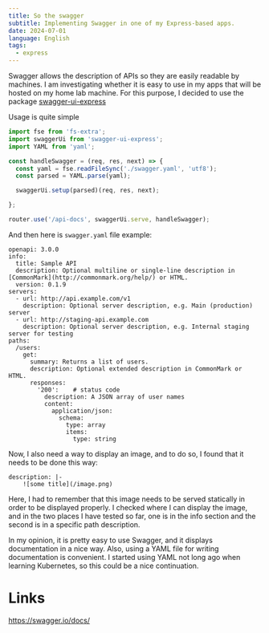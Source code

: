 ```yaml
---
title: So the swagger
subtitle: Implementing Swagger in one of my Express-based apps.
date: 2024-07-01
language: English
tags:
  - express
---
```


Swagger allows the description of APIs so they are easily readable by machines. I am investigating whether it is easy to use in my apps that will be hosted on my home lab machine. For this purpose, I decided to use the package  [swagger-ui-express](https://www.npmjs.com/package/swagger-ui-express)

Usage is quite simple

```javascript
import fse from 'fs-extra';
import swaggerUi from 'swagger-ui-express';
import YAML from 'yaml';

const handleSwagger = (req, res, next) => {
  const yaml = fse.readFileSync('./swagger.yaml', 'utf8');
  const parsed = YAML.parse(yaml);

  swaggerUi.setup(parsed)(req, res, next);

};

router.use('/api-docs', swaggerUi.serve, handleSwagger);

```

And then here is `swagger.yaml` file example: 

```
openapi: 3.0.0
info:
  title: Sample API
  description: Optional multiline or single-line description in [CommonMark](http://commonmark.org/help/) or HTML.
  version: 0.1.9
servers:
  - url: http://api.example.com/v1
    description: Optional server description, e.g. Main (production) server
  - url: http://staging-api.example.com
    description: Optional server description, e.g. Internal staging server for testing
paths:
  /users:
    get:
      summary: Returns a list of users.
      description: Optional extended description in CommonMark or HTML.
      responses:
        '200':    # status code
          description: A JSON array of user names
          content:
            application/json:
              schema: 
                type: array
                items: 
                  type: string
```

Now, I also need a way to display an image, and to do so, I found that it needs to be done this way:

```
description: |-
	![some title](/image.png)

```

Here, I had to remember that this image needs to be served statically in order to be displayed properly. I checked where I can display the image, and in the two places I have tested so far, one is in the info section and the second is in a specific path description.

In my opinion, it is pretty easy to use Swagger, and it displays documentation in a nice way. Also, using a YAML file for writing documentation is convenient. I started using YAML not long ago when learning Kubernetes, so this could be a nice continuation.
# Links
https://swagger.io/docs/


